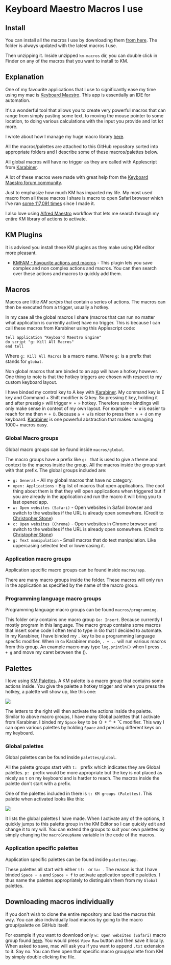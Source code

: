 # Keyboard Maestro Macros I use
## Install
You can install all the macros I use by downloading them [from here](https://www.dropbox.com/sh/2a0xfdxtpwcuh2c/AABUXORrpbApdV6Ubj-NxjGva?dl=1). The folder is always updated with the latest macros I use.

Then unzipping it. Inside unzipped `km-macros` dir, you can double click in Finder on any of the macros that you want to install to KM.

## Explanation
One of my favourite applications that I use to significantly ease my time using my mac is [Keyboard Maestro](https://www.keyboardmaestro.com/main/). This app is essentially an IDE for automation.

It's a wonderful tool that allows you to create very powerful macros that can range from simply pasting some text, to moving the mouse pointer to some location, to doing various calculations with the input you provide and lot lot more.

I wrote about how I manage my huge macro library [here](https://forum.keyboardmaestro.com/t/notation-i-use-to-manage-my-macros/8907).

All the macros/palettes are attached to this GitHub repository sorted into appropriate folders and I describe some of these macros/palettes below.

All global macros will have no trigger as they are called with Applescript from [Karabiner](https://wiki.nikitavoloboev.xyz/macOS/apps/karabiner/karabiner.html).

A lot of these macros were made with great help from the [Keyboard Maestro forum community](https://forum.keyboardmaestro.com/latest).

Just to emphasize how much KM has impacted my life. My most used macro from all these macros I share is macro to open Safari browser which I've ran [some 117,091 times](https://i.imgur.com/09KfToP.png) since I made it.

I also love using [Alfred Maestro](https://github.com/iansinnott/alfred-maestro) workflow that lets me search through my entire KM library of actions to activate.

## KM Plugins
It is advised you install these KM plugins as they make using KM editor more pleasant.
- [KMFAM - Favourite actions and macros](https://forum.keyboardmaestro.com/t/macro-kmfam-favorite-actions-and-macros/4854) - This plugin lets you save complex and non complex actions and macros. You can then search over these actions and macros to quickly add them.

## Macros
Macros are little _KM scripts_ that contain a series of actions. The macros can then be executed from a trigger, usually a hotkey.

In my case all the global macros I share (macros that can run no matter what application is currently active) have no trigger. This is because I can call these macros from Karabiner using this Applescript code:

```applescript
tell application "Keyboard Maestro Engine"
do script "g: Kill All Macros"
end tell
```

Where `g: Kill All Macros` is a macro name. Where `g:` is a prefix that stands for `global`.

Non global macros that are binded to an app will have a hotkey however. One thing to note is that the hotkey triggers are chosen with respect to my custom keyboard layout.

I have binded my control key to A key with [Karabiner](https://wiki.nikitavoloboev.xyz/macOS/apps/karabiner/karabiner.html). My command key is E key and Command + Shift modifier is Q key. So pressing `E` key, holding it and after pressig `F` will trigger `⌘ + F` hotkey. Therefore some bindings will only make sense in context of my own layout. For example `⌃ + W` is easier to reach for me then `⌘ + D`. Because `a + w` is nicer to press then `e + d` on my keyboard. [Karabiner](https://wiki.nikitavoloboev.xyz/macOS/apps/karabiner/karabiner.html) is one powerful abstraction that makes managing 1000+ macros easy.

### Global Macro groups
Global macro groups can be found inside `macros/global`.

The macro groups have a prefix like `g: ` that is used to give a theme and context to the macros inside the group. All the macros inside the group start with that prefix. The global groups included are:
- `g: General` - All my global macros that have no category.
- `open: Applications` - Big list of macros that open applications. The cool thing about them is that they will open applications when triggered but if you are already in the application and run the macro it will bring you to last opened app.
- `w: Open websites (Safari)` - Open websites in Safari browser and switch to the websites if the URL is already open somewhere. (Credit to [Christopher Stone](https://github.com/ccstone))
- `c: Open websites (Chrome)` - Open websites in Chrome browser and switch to the websites if the URL is already open somewhere. (Credit to [Christopher Stone](https://github.com/ccstone))
- `g: Text manipulation` - Small macros that do text manipulation. Like uppercasing selected text or lowercasing it.

### Application macro groups
Application specific macro groups can be found inside `macros/app`.

There are many macro groups inside the folder. These macros will only run in the application as specified by the name of the macro group.

### Programming language macro groups
Programming language macro groups can be found `macros/programming`.

This folder only contains one macro group `Go: Insert`. Because currently I mostly program in this language. The macro group contains some macros that insert some code I often tend to type in Go that I decided to automate. In my Karabiner, I have binded my `.` key to be a programming language specfic modifier. When in `Go` Karabiner mode, `. + ..` will run various macros from this group. An example macro may type `log.println()` when I press `. + g` and move my caret between the ().

## Palettes
I love using [KM Palettes](https://wiki.keyboardmaestro.com/manual/Palettes). A KM palette is a macro group that contains some actions inside. You give the palette a hotkey trigger and when you press the hotkey, a palette will show up, like this one:

![](https://i.imgur.com/b6KB2zM.png)

The letters to the right will then activate the actions inside the palette. Similar to above macro groups, I have many Global palettes that I activate from Karabiner. I binded my `Space` key to be ⇧ + ⌃ + ⌥ modifier. This way I can open various palettes by holding `Space` and pressing different keys on my keyboard.

### Global palettes
Global palettes can be found inside `palettes/global`.

All the palette groups start with `t: ` prefix which indicates they are Global palettes. `p: ` prefix would be more appropriate but the key is not placed as nicely as `t` on my keyboard and is harder to reach. The macros inside the palette don't start with a prefix.

One of the palettes included in there is `t: KM groups (Palettes)`. This palette when activated looks like this:

![](https://i.imgur.com/z2TWtio.png)

It lists the global palettes I have made. When I activate any of the options, it quickly jumps to this palette group in the KM Editor so I can quickly edit and change it to my will. You can extend the groups to suit your own palettes by simply changing the `macroGroupName` variable in the code of the macros.

### Application specific palettes
Application specific palettes can be found inside `palettes/app`.

These palettes all start with either `tf: ` or `ta: `. The reason is that I have binded `Space + a` and `Space + f` to activate application specific palettes. I thus name the palettes appropriately to distinguish them from my `Global` palettes.

## Downloading macros individually
If you don't wish to clone the entire repository and load the macros this way. You can also individually load macros by going to the macro group/palette on GitHub itself.

For example if you want to download only `w: Open websites (Safari)` macro group found [here](https://github.com/nikitavoloboev/my-mac-os/blob/master/km/macros/global/w:%20Open%20websites%20(Safari).kmmacros). You would press `View Raw` button and then save it locally. When asked to save, mac will ask you if you want to append `.txt` extension to it. Say no. You can then open that specific macro group/palette from KM by simply double clicking the file.